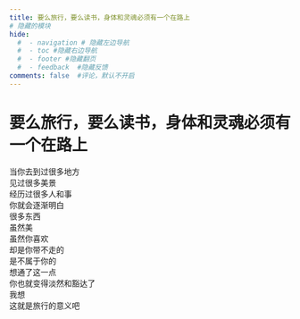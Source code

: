 ```yaml
---
title: 要么旅行，要么读书，身体和灵魂必须有一个在路上 
# 隐藏的模块
hide:
  #  - navigation # 隐藏左边导航
  #  - toc #隐藏右边导航
  #  - footer #隐藏翻页
  #  - feedback  #隐藏反馈
comments: false  #评论，默认不开启
---
```


# 要么旅行，要么读书，身体和灵魂必须有一个在路上

当你去到过很多地方  
见过很多美景  
经历过很多人和事  
你就会逐渐明白  
很多东西  
虽然美  
虽然你喜欢  
却是你带不走的  
是不属于你的  
想通了这一点  
你也就变得淡然和豁达了    
我想  
这就是旅行的意义吧